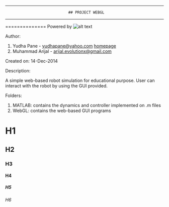 ************************************
								## PROJECT WEBGL 
************************************

==============
Powered by ![alt text](http://upload.wikimedia.org/wikipedia/commons/3/39/WebGL_logo.png "WebGL logo")

Author: 

1. Yudha Pane - yudhapane@yahoo.com [homepage](https://sites.google.com/site/yppane/)
2. Muhammad Arijal - arijal.evolutionx@gmail.com

Created on: 14-Dec-2014

Description:

A simple web-based robot simulation for educational purpose.
User can interact with the robot by using the GUI provided.

Folders:

1. MATLAB: contains the dynamics and controller implemented on .m files
2. WebGL: contains the web-based GUI programs 

# H1
## H2
### H3
#### H4
##### H5
###### H6